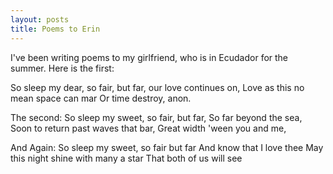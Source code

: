 ```yaml
---
layout: posts
title: Poems to Erin
---
```

I've been writing poems to my girlfriend, who is in Ecudador for the summer. Here is the first:


So sleep my dear, so fair, but far,
our love continues on,
Love as this no mean space can mar
Or time destroy, anon.


The second:
So sleep my sweet, so fair, but far,
So far beyond the sea,
Soon to return past waves that bar,
Great width 'ween you and me,

And Again:
So sleep my sweet, so fair but far
And know that I love thee
May this night shine with many a star
That both of us will see
